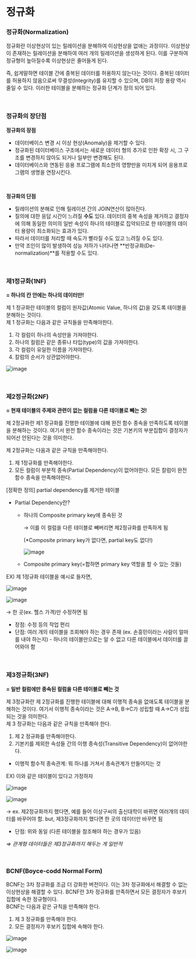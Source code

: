 # 정규화

### 정규화(Normalization)

정규화란 이상현상이 있는 릴레이션을 분해하여 이상현상을 없애는 과정이다. 이상현상이 존재하는 릴레이션을 분해하여 여러 개의 릴레이션을 생성하게 된다. 이를 구분하여 정규형이 높아질수록 이상현상은 줄어들게 된다.

즉, 쉽게말하면 테이블 간에 중복된 데이터를 허용하지 않는다는 것이다. 중복된 데이터를 허용하지 않음으로써 무결성(Integrity)를 유지할 수 있으며, DB의 저장 용량 역시 줄일 수 있다. 이러한 테이블을 분해하는 정규화 단계가 정의 되어 있다.

<br/>

### 정규화의 장단점

**정규화의 장점**

- 데이터베이스 변경 시 이상 현상(Anomaly)을 제거할 수 있다.
- 정규화된 데이터베이스 구조에서는 새로운 데이터 형의 추가로 인한 확장 시, 그 구조를 변경하지 않아도 되거나 일부만 변경해도 된다.
- 데이터베이스와 연동된 응용 프로그램에 최소한의 영향만을 미치게 되어 응용프로그램의 생명을 연장시킨다.

<br/>

**정규화의 단점**

- 릴레이션의 분해로 인해 릴레이션 간의 JOIN연산이 많아진다.
- 질의에 대한 응답 시간이 느려질 **수도** 있다. 데이터의 중복 속성을 제거하고 결정자에 의해 동일한 의미의 일반 속성이 하나의 테이블로 집약되므로 한 테이블의 데이터 용량이 최소화되는 효과가 있다.
- 따라서 데이터를 처리할 때 속도가 빨라질 수도 있고 느려질 수도 있다.
- 만약 조인이 많이 발생하여 성능 저하가 나타나면 **반정규화(De-normalization)**를 적용할 수도 있다.

<br/>


### 제1정규화(1NF)

**= 하나의 칸 안에는 하나의 데이터만!**

제 1 정규화란 테이블의 컬럼이 원자값(Atomic Value, 하나의 값)을 갖도록 테이블을 분해하는 것이다.
<br/>
제 1 정규화는 다음과 같은 규칙들을 만족해야한다.

1. 각 컬럼이 하나의 속성만을 가져야한다.
2. 하나의 컬럼은 같은 종류나 타입(type)의 값을 가져야한다.
3. 각 컬럼이 유일한 이름을 가져야한다.
4. 칼럼의 순서가 상관없어야한다.

![image](https://github.com/user-attachments/assets/f360a885-af3d-4b37-aa9a-9ca9c68e4b15)

<br/>

### 제2정규화(2NF)

**= 현재 테이블의 주제와 관련이 없는 컬럼을 다른 테이블로 빼는 것!**

제 2정규화란 제1 정규화를 진행한 테이블에 대해 완전 함수 종속을 만족하도록 테이블을 분해하는 것이다. 여기서 완전 함수 종속이라는 것은 기본키의 부분집합이 결정자가 되어선 안된다는 것을 의미한다.

제 2정규화는 다음과 같은 규칙을 만족해야한다.

1. 제 1정규화를 만족해야한다.
2. 모든 컬럼이 부분적 종속(Partial Dependency)이 없어야한다. 모든 칼럼이 완전 함수 종속을 만족해야한다.

[정확한 정의] partial dependency를 제거한 테이블

- Partial Dependency란?
    - 하나의 Composite primary key에 종속된 것
        
        → 이를 이 컬럼을 다른 테이블로 빼버리면 제2정규화를 만족하게 됨
        
        (*Composite primary key가 없다면, partial key도 없다!)
        
        ![image](https://github.com/user-attachments/assets/7e4d0a58-4cf2-47a3-8542-f5fbb14ebfcc)

    - Composite primary key(=합하면 primary key 역할을 할 수 있는 것들)

EX) 제 1정규화 테이블을 예시로 들자면,

![image](https://github.com/user-attachments/assets/a40a981f-caef-4a8b-acd2-59af98d25ddd)

![image](https://github.com/user-attachments/assets/5d1720c6-2e57-435d-9415-66255c3c9962)

→ 한 곳(ex. 헬스 가격)만 수정하면 됨

- 장점: 수정 등의 작업 편리
- 단점: 여러 개의 테이블을 조회해야 하는 경우 존재 (ex. 손흥민이라는 사람이 얼마를 내야 하는지) - 하나의 테이블만으로는 알 수 없고 다른 테이블에서 데이터를 끌어와야 함

<br/>

### 제3정규화(3NF)

**= 일반 컬럼에만 종속된 컬럼을 다른 테이블로 빼는 것**

제 3정규화란 제 2정규화를 진행한 테이블에 대해 이행적 종속을 없애도록 테이블을 분해하는 것이다. 여기서 이행적 종속이라는 것은 A->B, B->C가 성립할 때 A->C가 성립되는 것을 의미한다.
<br/>
제 3 정규화는 다음과 같은 규칙을 만족해야 한다.

1. 제 2 정규화를 만족해야한다.
2. 기본키를 제외한 속성들 간의 이행 종속성(Transitive Dependency)이 없어야한다.
- 이행적 함수적 종속관계: 뭐 하나를 거쳐서 종속관계가 만들어지는 것

EX) 이와 같은 테이블이 있다고 가정하자

![image](https://github.com/user-attachments/assets/c05fd51a-392b-43e4-b96a-0a89748dc7ef)

![image](https://github.com/user-attachments/assets/f420384d-24a3-4dbc-b930-776451a945fb)

→ ex. 제2정규화까지 했다면, 예를 들어 이상구씨의 출신대학이 바뀌면 여러개의 데이터를 바꾸어야 함. but, 제3정규화까지 했다면 한 곳의 데이터만 바꾸면 됨

- 단점: 위와 동일 (다른 테이블을 참조해야 하는 경우가 있음)

*⇒ 관계형 데이터들은 제3정규화까지 해두는 게 일반적*

<br/>

### BCNF(Boyce-codd Normal Form)

BCNF는 3차 정규화를 조금 더 강화한 버전이다. 이는 3차 정규화에서 해결할 수 없는 이상현상을 해결할 수 있다. BCNF란 3차 정규화를 만족하면서 모든 결정자가 후보키 집합에 속한 정규형이다.
<br/>
BCNF는 다음과 같은 규칙을 만족해야 한다.

1. 제 3 정규화를 만족해야 한다.
2. 모든 결정자가 후보키 집합에 속해야 한다.

![image](https://github.com/user-attachments/assets/c723d18d-c877-4018-aead-bcb5b5fab846)

![image](https://github.com/user-attachments/assets/43546580-2a08-42c2-b136-4c0b26d0feb3)

